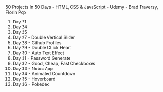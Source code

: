50 Projects In 50 Days - HTML, CSS &amp; JavaScript - Udemy - Brad Traversy, Florin Pop
1. Day 21 <br>
2. Day 24 <br>
3. Day 25 <br>
4. Day 27 - Double Vertical Slider <br>
5. Day 28 - Github Profiles <br>
6. Day 29 - Double CLick Heart <br>
7. Day 30 - Auto Text Effect <br>
8. Day 31 - Password Generate <br>
9. Day 32 - Good, Cheap, Fast Checkboxes <br>
10. Day 33 - Notes App <br>
11. Day 34 - Animated Countdown <br>
12. Day 35 - Hoverboard <br>
13. Day 36 - Pokedex <br>
